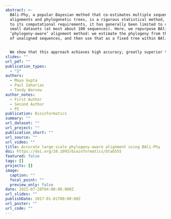 ```yaml
---
abstract: >-
  BAli-Phy, a popular Bayesian method that co-estimates multiple sequence
  alignments and phylogenetic trees, is a rigorous statistical method, but due
  to its computational requirements, it has generally been limited to relatively
  small datasets (at most about 100 sequences). Here, we repurpose BAli-Phy as a
  ‘phylogeny-aware’ alignment method: we estimate the phylogeny from the input
  of unaligned sequences, and then use that as a fixed tree within BAli-Phy.


  We show that this approach achieves high accuracy, greatly superior to Prank, the current most popular phylogeny-aware alignment method, and is even more accurate than MAFFT, one of the top performing alignment methods in common use. Furthermore, this approach can be used to align very large datasets (up to 1000 sequences in this study).
slides: ""
url_pdf: ""
publication_types:
  - "2"
authors:
  - Maya Gupta
  - Paul Zaharias
  - Tandy Warnow
author_notes:
  - First Author
  - Second Author
  - PI
publication: Bioinformatics
summary: ""
url_dataset: ""
url_project: ""
publication_short: ""
url_source: ""
url_video: ""
title: Accurate large-scale phylogeny-aware alignment using BAli-Phy
doi: https://doi.org/10.1093/bioinformatics/btab555
featured: false
tags: []
projects: []
image:
  caption: ""
  focal_point: ""
  preview_only: false
date: 2021-07-28T04:00:00.000Z
url_slides: ""
publishDate: 2017-01-01T00:00:00Z
url_poster: ""
url_code: ""
---
```

